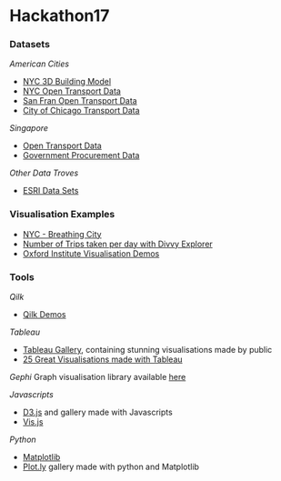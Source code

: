 # Hackathon17

### Datasets

*American Cities*
* [NYC 3D Building Model](http://www1.nyc.gov/site/doitt/initiatives/3d-building.page)
* [NYC Open Transport Data](https://data.cityofnewyork.us/Transportation/MTA-Data/mmu8-8w8b)
* [San Fran Open Transport Data](https://data.sfgov.org/browse?category=Transportation)
* [City of Chicago Transport Data](https://data.cityofchicago.org/)

*Singapore*
* [Open Transport Data](https://data.gov.sg/search?q=transport)
* [Government Procurement Data](https://github.com/StEight/Hackathon17/archive/1.0.zip)

*Other Data Troves*
* [ESRI Data Sets](http://opendata.arcgis.com/about)

### Visualisation Examples 
* [NYC - Breathing City](https://nycopendata.tumblr.com/)
* [Number of Trips taken per day with Divvy Explorer](http://www.transitized.com/divvyexplorer/)
* [Oxford Institute Visualisation Demos](http://blogs.oii.ox.ac.uk/vis/visualization-demos/)

### Tools

*Qilk*
* [Qilk Demos](http://demos.qlik.com/qliksense)

*Tableau*
* [Tableau Gallery](https://public.tableau.com/en-us/s/gallery), containing stunning visualisations made by public
* [25 Great Visualisations made with Tableau](http://visualoop.com/blog/3199/25-great-data-visualizations-made-with-tableau-public)

*Gephi*
Graph visualisation library available [here](https://gephi.org/)

*Javascripts*
* [D3.js](https://d3js.org/) and gallery made with Javascripts
* [Vis.js](http://visjs.org/)

*Python*
* [Matplotlib](http://matplotlib.org/)
* [Plot.ly](https://plot.ly/feed/) gallery made with python and Matplotlib
